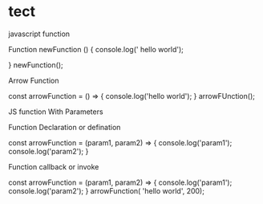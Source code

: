 # tect

javascript function

Function newFunction () {
  console.log(' hello world');
  


}
newFunction();

Arrow Function


const arrowFunction = () => {
console.log('hello world');
}
arrowFUnction();

JS function With Parameters

Function Declaration or defination

const arrowFunction = (param1, param2) => {
console.log('param1');
console.log('param2');
}

Function callback or invoke 


const arrowFunction = (param1, param2) => {
console.log('param1');
console.log('param2');
}
arrowFunction( 'hello world', 200);









